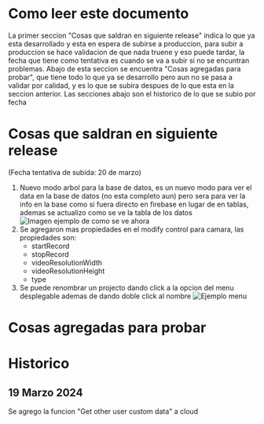 # Como leer este documento
La primer seccion "Cosas que saldran en siguiente release" indica lo que ya esta desarrollado y esta en espera de subirse a produccion, para subir a produccion se hace validacion de que nada truene y eso puede tardar, la fecha que tiene como tentativa es cuando se va a subir si no se encuntran problemas. Abajo de esta seccion se encuentra "Cosas agregadas para probar", que tiene todo lo que ya se desarrollo pero aun no se pasa a validar por calidad, y es lo que se subira despues de lo que esta en la seccion anterior. Las secciones abajo son el historico de lo que se subio por fecha

# Cosas que saldran en siguiente release
(Fecha tentativa de subida: 20 de marzo)
1. Nuevo modo arbol para la base de datos, es un nuevo modo para ver el data en la base de datos (no esta completo aun) pero sera para ver la info en la base como si fuera directo en firebase en lugar de en tablas, ademas se actualizo como se ve la tabla de los datos ![Imagen ejemplo de como se ve ahora](https://firebasestorage.googleapis.com/v0/b/apphive-inc.appspot.com/o/MediaReleases%2FDEVN-12501.png?alt=media)
2. Se agregaron mas propiedades en el modify control para camara, las propiedades son:
    - startRecord
    - stopRecord
    - videoResolutionWidth
    - videoResolutionHeight
    - type
3. Se puede renombrar un projecto dando click a la opcion del menu desplegable ademas de dando doble click al nombre ![Ejemplo menu](https://t8583554.p.clickup-attachments.com/t8583554/22bc764d-a6dd-4bd3-8589-dad2c52dfd0f/image.png)

# Cosas agregadas para probar


# Historico
## 19 Marzo 2024
Se agrego la funcion "Get other user custom data" a cloud
